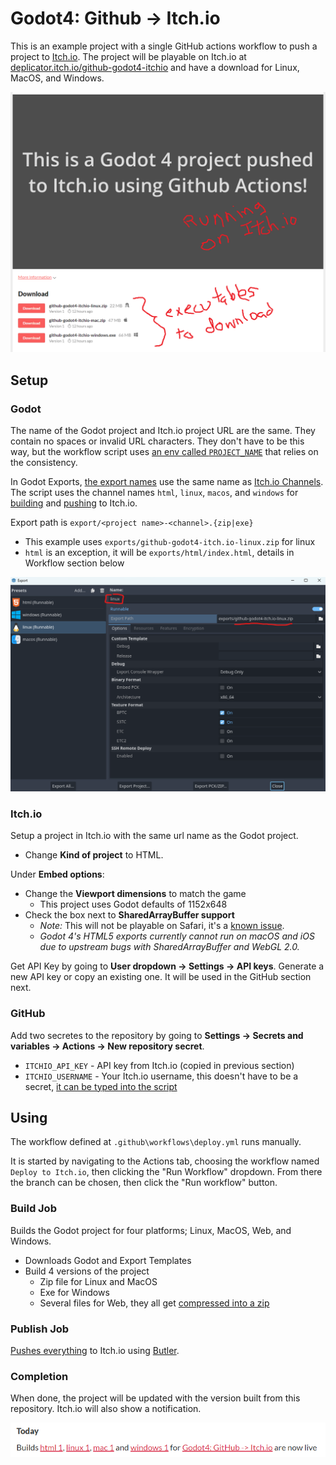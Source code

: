 # Godot4: Github -> Itch.io

This is an example project with a single GitHub actions workflow to push a project to
[Itch.io](itch.io). The project will be playable on Itch.io at
[deplicator.itch.io/github-godot4-itchio](https://deplicator.itch.io/github-godot4-itchio) and have
a download for Linux, MacOS, and Windows.

![Running on Itch.io](docs/goal.png)

## Setup

### Godot

The name of the Godot project and Itch.io project URL are the same. They contain no spaces or
invalid URL characters. They don't have to be this way, but the workflow script uses [an env called
`PROJECT_NAME`](https://github.com/deplicator/github-godot4-itch.io/blob/afe3a1f4d3b8bd4c9aae10372dfa7d97f03ec9bf/.github/workflows/deploy.yml#L9)
that relies on the consistency.

In Godot Exports, [the export
names](https://github.com/deplicator/github-godot4-itch.io/blob/afe3a1f4d3b8bd4c9aae10372dfa7d97f03ec9bf/export_presets.cfg#L3C1-L3C1)
use the same name as [Itch.io Channels](https://itch.io/docs/butler/pushing.html#channel-names). The
script uses the channel names `html`, `linux`, `macos`, and `windows` for
[building](https://github.com/deplicator/github-godot4-itch.io/blob/afe3a1f4d3b8bd4c9aae10372dfa7d97f03ec9bf/.github/workflows/deploy.yml#L38C15-L38C15)
and
[pushing](https://github.com/deplicator/github-godot4-itch.io/blob/afe3a1f4d3b8bd4c9aae10372dfa7d97f03ec9bf/.github/workflows/deploy.yml#L78)
to Itch.io.

Export path is `export/<project name>-<channel>.{zip|exe}`

- This example uses `exports/github-godot4-itch.io-linux.zip` for linux
- `html` is an exception, it will be `exports/html/index.html`, details in Workflow section below

![Linux export example](docs/linux-export.png)

### Itch.io

Setup a project in Itch.io with the same url name as the Godot project.

- Change **Kind of project** to HTML.

Under **Embed options**:

- Change the **Viewport dimensions** to match the game
  - This project uses Godot defaults of 1152x648
- Check the box next to **SharedArrayBuffer support**
  - _Note:_ This will not be playable on Safari, it's a [known
issue](https://docs.godotengine.org/en/stable/tutorials/export/exporting_for_web.html).
  - _Godot 4's HTML5 exports currently cannot run on macOS and iOS due to upstream bugs with
    SharedArrayBuffer and WebGL 2.0._

Get API Key by going to **User dropdown -> Settings -> API keys**. Generate a new API key or copy an
existing one. It will be used in the GitHub section next.

### GitHub

Add two secretes to the repository by going to **Settings -> Secrets and variables -> Actions -> New
repository secret**.

- `ITCHIO_API_KEY` - API key from Itch.io (copied in previous section)
- `ITCHIO_USERNAME` - Your Itch.io username, this doesn't have to be a secret, [it can be typed into
  the
  script](https://github.com/deplicator/github-godot4-itch.io/blob/afe3a1f4d3b8bd4c9aae10372dfa7d97f03ec9bf/.github/workflows/deploy.yml#L8)

## Using

The workflow defined at `.github\workflows\deploy.yml` runs manually.

It is started by navigating to the Actions tab, choosing the workflow named `Deploy to Itch.io`,
then clicking the "Run Workflow" dropdown. From there the branch can be chosen, then click the "Run
workflow" button.

### Build Job

Builds the Godot project for four platforms; Linux, MacOS, Web, and Windows.

- Downloads Godot and Export Templates
- Build 4 versions of the project
  - Zip file for Linux and MacOS
  - Exe for Windows
  - Several files for Web, they all get [compressed into a
    zip](https://github.com/deplicator/github-godot4-itch.io/blob/afe3a1f4d3b8bd4c9aae10372dfa7d97f03ec9bf/.github/workflows/deploy.yml#L45)

### Publish Job

[Pushes
everything](https://github.com/deplicator/github-godot4-itch.io/blob/afe3a1f4d3b8bd4c9aae10372dfa7d97f03ec9bf/.github/workflows/deploy.yml#L78C13-L78C27)
to Itch.io using [Butler](https://itch.io/docs/butler/).

### Completion

When done, the project will be updated with the version built from this repository. Itch.io will
also show a notification.

![Itch.io notification](docs/itchio-notificaiton.png)
